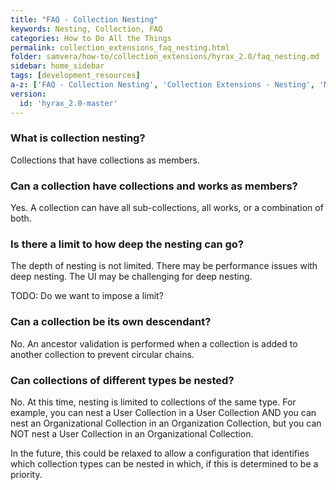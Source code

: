 ```yaml
---
title: "FAQ - Collection Nesting"
keywords: Nesting, Collection, FAQ
categories: How to Do All the Things
permalink: collection_extensions_faq_nesting.html
folder: samvera/how-to/collection_extensions/hyrax_2.0/faq_nesting.md
sidebar: home_sidebar
tags: [development_resources]
a-z: ['FAQ - Collection Nesting', 'Collection Extensions - Nesting', 'Nesting of Collections']
version:
  id: 'hyrax_2.0-master'
---
```


### What is collection nesting?

Collections that have collections as members.

### Can a collection have collections and works as members?

Yes.  A collection can have all sub-collections, all works, or a combination of both.

### Is there a limit to how deep the nesting can go?

The depth of nesting is not limited. There may be performance issues with deep nesting.  The UI may be challenging for deep nesting.

TODO: Do we want to impose a limit?

### Can a collection be its own descendant?

No. An ancestor validation is performed when a collection is added to another collection to prevent circular chains.

### Can collections of different types be nested?

No.  At this time, nesting is limited to collections of the same type.  For example, you can nest a User Collection in a User Collection AND you can nest an Organizational Collection in an Organization Collection, but you can NOT nest a User Collection in an Organizational Collection.

In the future, this could be relaxed to allow a configuration that identifies which collection types can be nested in which, if this is determined to be a priority.

